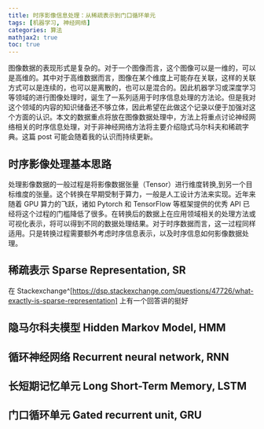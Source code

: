 ```yaml
---
title: 时序影像信息处理：从稀疏表示到门口循环单元
tags: [机器学习, 神经网络]
categories: 算法
mathjax2: true
toc: true
---
```


图像数据的表现形式是复杂的。对于一个图像而言，这个图像可以是一维的，可以是高维的。其中对于高维数据而言，图像在某个维度上可能存在关联，这样的关联方式可以是连续的，也可以是离散的，也可以是混合的。因此机器学习或深度学习等领域的进行图像处理时，诞生了一系列适用于时序信息处理的方法论。但是我对这个领域的内容的知识储备还不够立体，因此希望在此做这个记录以便于加强对这个方面的认识。本文的数据重点将放在图像数据处理中，方法上将重点讨论神经网络相关的时序信息处理，对于非神经网络方法将主要介绍隐式马尔科夫和稀疏字典。这篇 post 可能会随着我的认识而持续更新。

<!-- more -->

## 时序影像处理基本思路

处理影像数据的一般过程是将影像数据张量（Tensor）进行维度转换,到另一个目标维度的张量。这个转换在早期受制于算力，一般是人工设计方法来实现。近年来随着 GPU 算力的飞跃，诸如 Pytorch 和 TensorFlow 等框架提供的优秀 API 已经将这个过程的门槛降低了很多。在转换后的数据上在应用领域相关的处理方法或可视化表示，将可以得到不同的数据处理结果。对于时序数据而言，这一过程同样适用。只是转换过程需要额外考虑时序信息表示，以及时序信息如何影像数据处理。

## 稀疏表示 Sparse Representation, SR

在 Stackexchange^[https://dsp.stackexchange.com/questions/47726/what-exactly-is-sparse-representation] 上有一个回答讲的挺好

## 隐马尔科夫模型 Hidden Markov Model, HMM

## 循环神经网络 Recurrent neural network, RNN

## 长短期记忆单元 Long Short-Term Memory, LSTM

## 门口循环单元 Gated recurrent unit, GRU
